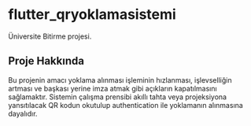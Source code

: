 # flutter_qryoklamasistemi

Üniversite Bitirme projesi.

## Proje Hakkında

Bu projenin amacı yoklama alınması işleminin hızlanması, işlevselliğin artması ve başkası yerine imza atmak gibi açıkların kapatılmasını sağlamaktır. Sistemin çalışma prensibi akıllı tahta veya projeksiyona yansıtılacak QR kodun okutulup authentication ile yoklamanın alınmasına dayalıdır.
